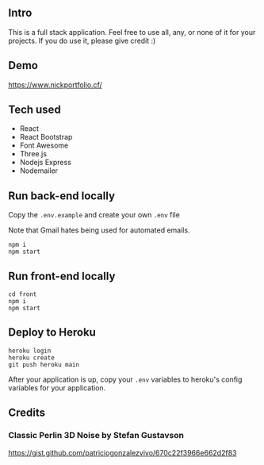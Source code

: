 ## Intro

This is a full stack application. Feel free to use all, any, or none of it for your projects. If you do use it, please give credit :)

## Demo
https://www.nickportfolio.cf/

## Tech used
- React
- React Bootstrap
- Font Awesome
- Three.js
- Nodejs Express
- Nodemailer

## Run back-end locally
Copy the `.env.example` and create your own `.env` file

Note that Gmail hates being used for automated emails.
```
npm i
npm start
```

## Run front-end locally
```
cd front
npm i
npm start
```

## Deploy to Heroku
```
heroku login
heroku create
git push heroku main
```
After your application is up, copy your `.env` variables to heroku's config variables for your application.

## Credits
### Classic Perlin 3D Noise by Stefan Gustavson
https://gist.github.com/patriciogonzalezvivo/670c22f3966e662d2f83